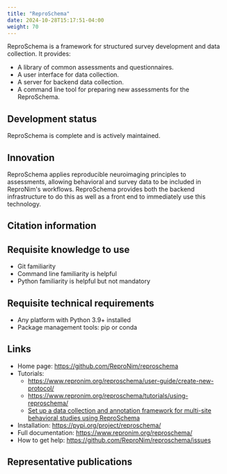 ```yaml
---
title: "ReproSchema"
date: 2024-10-28T15:17:51-04:00
weight: 70
---
```


ReproSchema is a framework for structured survey development and data collection.  It provides:

- A library of common assessments and questionnaires.
- A user interface for data collection.
- A server for backend data collection.
- A command line tool for preparing new assessments for the ReproSchema.

## Development status

ReproSchema is complete and is actively maintained.

## Innovation

ReproSchema applies reproducible neuroimaging principles to assessments, allowing behavioral and survey data to be included in ReproNim's workflows.  ReproSchema provides both the backend infrastructure to do this as well as a front end to immediately use this technology.

## Citation information

## Requisite knowledge to use

- Git familiarity
- Command line familiarity is helpful
- Python familiarity is helpful but not mandatory

## Requisite technical requirements

- Any platform with Python 3.9+ installed
- Package management tools: pip or conda

## Links

- Home page: https://github.com/ReproNim/reproschema
- Tutorials:
  - https://www.repronim.org/reproschema/user-guide/create-new-protocol/
  - https://www.repronim.org/reproschema/tutorials/using-reproschema/
  - [Set up a data collection and annotation framework for multi-site behavioral studies using ReproSchema](/resources/tutorials/reproschema/)
- Installation: https://pypi.org/project/reproschema/
- Full documentation: https://www.repronim.org/reproschema/
- How to get help: https://github.com/ReproNim/reproschema/issues

## Representative publications

